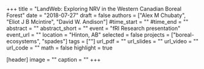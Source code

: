 +++
title = "LandWeb: Exploring NRV in the Western Canadian Boreal Forest"
date = "2018-07-27"
draft = false
authors = ["Alex M Chubaty", "Eliot J B Mcintire", "David W. Andison"]
#time_start = ""
#time_end = ""
abstract = ""
abstract_short = ""
event = "fRI Research presentation"
event_url = ""
location = "Hinton, AB"
selected = false
projects = ["boreal-ecosystems", "spades"]
tags = [""]
url_pdf = ""
url_slides = ""
url_video = ""
url_code = ""
math = false
highlight = true

[header]
image = ""
caption = ""
+++

